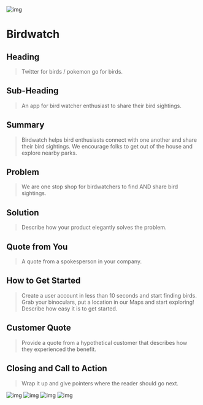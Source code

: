 ![img](https://i.imgur.com/fxfDLzw.png)
# Birdwatch


## Heading ##
  > Twitter for birds / pokemon go for birds. 

## Sub-Heading ##
  > An app for bird watcher enthusiast to share their bird sightings. 

## Summary ##
  > Birdwatch helps bird enthusiasts connect with one another and share their bird sightings. We encourage folks to get out of the house and explore nearby parks.

## Problem ##
  > We are one stop shop for birdwatchers to find AND share bird sightings.

## Solution ##
  > Describe how your product elegantly solves the problem.

## Quote from You ##
  > A quote from a spokesperson in your company.

## How to Get Started ##
  > Create a user account in less than 10 seconds and start finding birds. Grab your binoculars, put a location in our Maps and start exploring!
  > Describe how easy it is to get started.

## Customer Quote ##
  > Provide a quote from a hypothetical customer that describes how they experienced the benefit.

## Closing and Call to Action ##
  > Wrap it up and give pointers where the reader should go next.
  
  
  ![img](https://i.imgur.com/THZD21G.png)
  ![img](https://www.appgeo.com/wp-content/uploads/directions_api-350x350.png)
  ![img](https://ebirdhotspots.wikispaces.com/file/view/The_Cornell_Lab_of_Ornithology.png/591467806/The_Cornell_Lab_of_Ornithology.png)
  ![img](https://modernizehq.com/assets/images/logos/express-logo.png)
